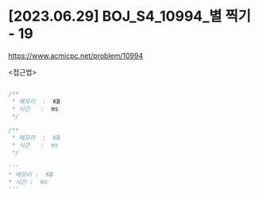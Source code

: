 #   [2023.06.29] BOJ_S4_10994_별 찍기 - 19
https://www.acmicpc.net/problem/10994

<접근법>

```
```




```java
/**
 * 메모리  :  KB
 * 시간   :  ms
 */
```



```js
/**
 * 메모리  :  KB
 * 시간   :  ms
 */
```




```python
'''
* 메모리 :  KB
* 시간 :  ms
'''
```
